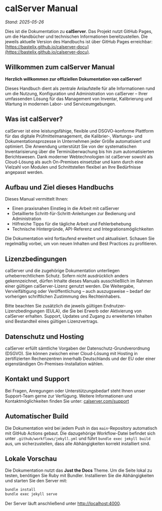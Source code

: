 # calServer Manual

*Stand: 2025-05-26*

Dies ist die Dokumentation zu **calServer**. Das Projekt nutzt GitHub Pages, um die Handbücher und technischen Informationen bereitzustellen. Die jeweils aktuelle Version des Handbuchs ist über GitHub Pages erreichbar: [https://bastelix.github.io/calserver-docu](https://bastelix.github.io/calserver-docu).

## Willkommen zum calServer Manual

**Herzlich willkommen zur offiziellen Dokumentation von calServer!**

Dieses Handbuch dient als zentrale Anlaufstelle für alle Informationen rund um die Nutzung, Konfiguration und Administration von calServer – Ihrer umfassenden Lösung für das Management von Inventar, Kalibrierung und Wartung in modernen Labor- und Serviceumgebungen.

## Was ist calServer?

calServer ist eine leistungsfähige, flexible und DSGVO-konforme Plattform für das digitale Prüfmittelmanagement, die Kalibrier-, Wartungs- und Dokumentationsprozesse in Unternehmen jeder Größe automatisiert und optimiert. Die Anwendung unterstützt Sie von der systematischen Inventarisierung über die Terminüberwachung bis hin zum automatisierten Berichtswesen. Dank moderner Webtechnologien ist calServer sowohl als Cloud-Lösung als auch On-Premises einsetzbar und kann durch eine Vielzahl von Modulen und Schnittstellen flexibel an Ihre Bedürfnisse angepasst werden.

## Aufbau und Ziel dieses Handbuchs

Dieses Manual vermittelt Ihnen:

* Einen praxisnahen Einstieg in die Arbeit mit calServer
* Detaillierte Schritt-für-Schritt-Anleitungen zur Bedienung und Administration
* Hilfreiche Tipps für die tägliche Arbeit und Fehlerbehebung
* Technische Hintergründe, API-Referenz und Integrationsmöglichkeiten

Die Dokumentation wird fortlaufend erweitert und aktualisiert. Schauen Sie regelmäßig vorbei, um von neuen Inhalten und Best Practices zu profitieren.

## Lizenzbedingungen

calServer und die zugehörige Dokumentation unterliegen urheberrechtlichem Schutz. Sofern nicht ausdrücklich anders gekennzeichnet, dürfen Inhalte dieses Manuals ausschließlich im Rahmen einer gültigen calServer-Lizenz genutzt werden. Die Weitergabe, Vervielfältigung oder Veröffentlichung – auch auszugsweise – bedarf der vorherigen schriftlichen Zustimmung des Rechteinhabers.

Bitte beachten Sie zusätzlich die jeweils gültigen Endnutzer-Lizenzbedingungen (EULA), die Sie bei Erwerb oder Aktivierung von calServer erhalten. Support, Updates und Zugang zu erweiterten Inhalten sind Bestandteil eines gültigen Lizenzvertrags.

## Datenschutz und Hosting

calServer erfüllt sämtliche Vorgaben der Datenschutz-Grundverordnung (DSGVO). Sie können zwischen einer Cloud-Lösung mit Hosting in zertifizierten Rechenzentren innerhalb Deutschlands und der EU oder einer eigenständigen On-Premises-Installation wählen.

## Kontakt und Support

Bei Fragen, Anregungen oder Unterstützungsbedarf steht Ihnen unser Support-Team gerne zur Verfügung. Weitere Informationen und Kontaktmöglichkeiten finden Sie unter: [calserver.com/support](https://calserver.com/support)

## Automatischer Build

Die Dokumentation wird bei jedem Push in das `main`-Repository automatisch mit
GitHub Actions gebaut. Die dazugehörige Workflow-Datei befindet sich unter
`.github/workflows/jekyll.yml` und führt `bundle exec jekyll build` aus, um sicherzustellen,
dass alle Abhängigkeiten korrekt installiert sind.

## Lokale Vorschau

Die Dokumentation nutzt das **Just the Docs** Theme. Um die Seite lokal zu testen, benötigen Sie Ruby mit Bundler. Installieren Sie die Abhängigkeiten und starten Sie den Server mit:

```bash
bundle install
bundle exec jekyll serve
```

Der Server läuft anschließend unter <http://localhost:4000>.
